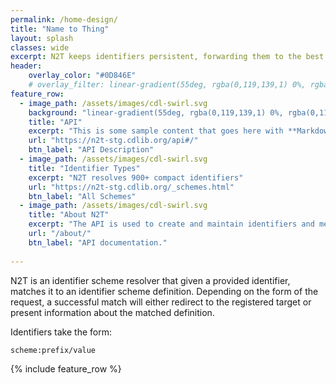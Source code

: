 ```yaml
---
permalink: /home-design/
title: "Name to Thing"
layout: splash
classes: wide
excerpt: N2T keeps identifiers persistent, forwarding them to the best known web addresses.
header:
    overlay_color: "#0D846E"
    # overlay_filter: linear-gradient(55deg, rgba(0,119,139,1) 0%, rgba(0,119,139,1) 33%, rgba(0,163,173,1) 100%)
feature_row:
  - image_path: /assets/images/cdl-swirl.svg
    background: "linear-gradient(55deg, rgba(0,119,139,1) 0%, rgba(0,119,139,1) 33%, rgba(0,163,173,1) 100%)"
    title: "API"
    excerpt: "This is some sample content that goes here with **Markdown** formatting."
    url: "https://n2t-stg.cdlib.org/api#/"
    btn_label: "API Description"
  - image_path: /assets/images/cdl-swirl.svg
    title: "Identifier Types"
    excerpt: "N2T resolves 900+ compact identifiers"
    url: "https://n2t-stg.cdlib.org/_schemes.html"
    btn_label: "All Schemes"
  - image_path: /assets/images/cdl-swirl.svg
    title: "About N2T"
    excerpt: "The API is used to create and maintain identifiers and metadata. "
    url: "/about/"
    btn_label: "API documentation."
    
---
```


N2T is an identifier scheme resolver that given a provided identifier, matches it to an identifier scheme definition. Depending on the form of the request, a successful match will either redirect to the registered target or present information about the matched definition.

Identifiers take the form:

```
scheme:prefix/value
```

{% include feature_row %}

